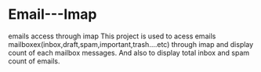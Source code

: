 # Email---Imap
emails access through imap
This project is used to acess emails mailboxex(inbox,draft,spam,important,trash....etc) through imap and display count of each mailbox messages.
And also to display total inbox and spam count of emails.
